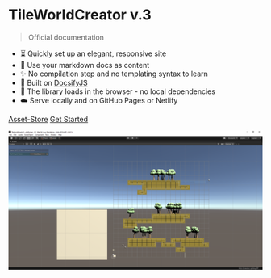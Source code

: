<!-- TODO: Update title -->
<h1 id="cover-heading">
  TileWorldCreator v.3
</h1>

<!--
[![GitHub tags](https://img.shields.io/github/tag/MichaelCurrin/docsify-js-template.svg)](https://GitHub.com/MichaelCurrin/docsify-js-template/tags/) <!-- TODO: Update username and repo name -->

> Official documentation <!-- TODO: Replace with your description -->


<!-- TODO: Update to match your project's benefits/features. Git emojis work great here. -->

- :hourglass_flowing_sand: Quickly set up an elegant, responsive site
- :open_file_folder: Use your markdown docs as content
- :sparkles: No compilation step and no templating syntax to learn
- :nut_and_bolt: Built on [DocsifyJS](https://docsify.js.org/)
- :pushpin: The library loads in the browser - no local dependencies
- :cloud: Serve locally and on GitHub Pages or Netlify


[Asset-Store](https://assetstore.unity.com/) <!-- TODO: Remove on your copy of this template.-->
[Get Started](#docsifyjs-template) <!-- TODO: Use ID of your homepage heading -->

![cover background image](img/bg.png)
<!-- background color -->

<!--![color](#f0f0f0)-->
